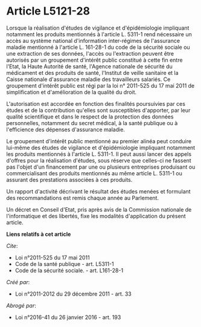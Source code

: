 # Article L5121-28

Lorsque la réalisation d'études de vigilance et d'épidémiologie impliquant notamment les produits mentionnés à l'article L.
5311-1 rend nécessaire un accès au système national d'information inter-régimes de l'assurance maladie mentionné à l'article
L. 161-28-1 du code de la sécurité sociale ou une extraction de ses données, l'accès ou l'extraction peuvent être autorisés
par un groupement d'intérêt public constitué à cette fin entre l'Etat, la Haute Autorité de santé, l'Agence nationale de
sécurité du médicament et des produits de santé, l'Institut de veille sanitaire et la Caisse nationale d'assurance maladie
des travailleurs salariés. Ce groupement d'intérêt public est régi par la loi n° 2011-525 du 17 mai 2011 de simplification et
d'amélioration de la qualité du droit. 

L'autorisation est accordée en fonction des finalités poursuivies par ces études et de la contribution qu'elles sont
susceptibles d'apporter, par leur qualité scientifique et dans le respect de la protection des données personnelles,
notamment du secret médical, à la santé publique ou à l'efficience des dépenses d'assurance maladie. 

Le groupement d'intérêt public mentionné au premier alinéa peut conduire lui-même des études de vigilance et d'épidémiologie
impliquant notamment les produits mentionnés à l'article L. 5311-1. Il peut aussi lancer des appels d'offres pour la
réalisation d'études, sous réserve que celles-ci ne fassent pas l'objet d'un financement par une ou plusieurs entreprises
produisant ou commercialisant des produits mentionnés au même article L. 5311-1 ou assurant des prestations associées à ces
produits. 

Un rapport d'activité décrivant le résultat des études menées et formulant des recommandations est remis chaque année au
Parlement. 

Un décret en Conseil d'Etat, pris après avis de la Commission nationale de l'informatique et des libertés, fixe les modalités
d'application du présent article.

**Liens relatifs à cet article**

_Cite_:

  - Loi n°2011-525 du 17 mai 2011
  - Code de la santé publique - art. L5311-1
  - Code de la sécurité sociale. - art. L161-28-1

_Créé par_:

  - Loi n°2011-2012 du 29 décembre 2011 - art. 33

_Abrogé par_:

  - Loi n°2016-41 du 26 janvier 2016 - art. 193

